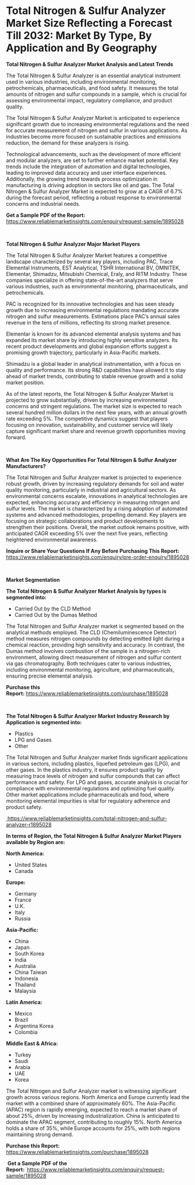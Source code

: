 <p><h1>Total Nitrogen & Sulfur Analyzer Market Size Reflecting a Forecast Till 2032: Market By Type, By Application and By Geography</h1></p><p><strong>Total Nitrogen & Sulfur Analyzer Market Analysis and Latest Trends</strong></p>
<p><p>The Total Nitrogen & Sulfur Analyzer is an essential analytical instrument used in various industries, including environmental monitoring, petrochemicals, pharmaceuticals, and food safety. It measures the total amounts of nitrogen and sulfur compounds in a sample, which is crucial for assessing environmental impact, regulatory compliance, and product quality. </p><p>The Total Nitrogen & Sulfur Analyzer Market is anticipated to experience significant growth due to increasing environmental regulations and the need for accurate measurement of nitrogen and sulfur in various applications. As industries become more focused on sustainable practices and emissions reduction, the demand for these analyzers is rising. </p><p>Technological advancements, such as the development of more efficient and modular analyzers, are set to further enhance market potential. Key trends include the integration of automation and digital technologies, leading to improved data accuracy and user interface experiences. Additionally, the growing trend towards process optimization in manufacturing is driving adoption in sectors like oil and gas. The Total Nitrogen & Sulfur Analyzer Market is expected to grow at a CAGR of 6.7% during the forecast period, reflecting a robust response to environmental concerns and industrial needs.</p></p>
<p><strong>Get a Sample PDF of the Report:&nbsp;</strong> <a href="https://www.reliablemarketinsights.com/enquiry/request-sample/1895028?utm_campaign=3520&utm_medium=2&utm_source=Github&utm_content=ia&utm_term=12042025&utm_id=total-nitrogen-sulfur-analyzer">https://www.reliablemarketinsights.com/enquiry/request-sample/1895028</a></p>
<p>&nbsp;</p>
<p><strong>Total Nitrogen & Sulfur Analyzer Major Market Players</strong></p>
<p><p>The Total Nitrogen & Sulfur Analyzer Market features a competitive landscape characterized by several key players, including PAC, Trace Elemental Instruments, EST Analytical, TSHR International BV, OMNITEK, Elementar, Shimadzu, Mitsubishi Chemical, Eraly, and RITM Industry. These companies specialize in offering state-of-the-art analyzers that serve various industries, such as environmental monitoring, pharmaceuticals, and petrochemicals.</p><p>PAC is recognized for its innovative technologies and has seen steady growth due to increasing environmental regulations mandating accurate nitrogen and sulfur measurements. Estimations place PAC’s annual sales revenue in the tens of millions, reflecting its strong market presence.</p><p>Elementar is known for its advanced elemental analysis systems and has expanded its market share by introducing highly sensitive analyzers. Its recent product developments and global expansion efforts suggest a promising growth trajectory, particularly in Asia-Pacific markets.</p><p>Shimadzu is a global leader in analytical instrumentation, with a focus on quality and performance. Its strong R&D capabilities have allowed it to stay ahead of market trends, contributing to stable revenue growth and a solid market position.</p><p>As of the latest reports, the Total Nitrogen & Sulfur Analyzer Market is projected to grow substantially, driven by increasing environmental concerns and stringent regulations. The market size is expected to reach several hundred million dollars in the next few years, with an annual growth rate exceeding 5%. The competitive dynamics suggest that players focusing on innovation, sustainability, and customer service will likely capture significant market share and revenue growth opportunities moving forward.</p></p>
<p>&nbsp;</p>
<p><strong>What Are The Key Opportunities For Total Nitrogen & Sulfur Analyzer Manufacturers?</strong></p>
<p><p>The Total Nitrogen and Sulfur Analyzer market is projected to experience robust growth, driven by increasing regulatory demands for soil and water quality monitoring, particularly in industrial and agricultural sectors. As environmental concerns escalate, innovations in analytical technologies are expected, enhancing accuracy and efficiency in measuring nitrogen and sulfur levels. The market is characterized by a rising adoption of automated systems and advanced methodologies, propelling demand. Key players are focusing on strategic collaborations and product developments to strengthen their positions. Overall, the market outlook remains positive, with anticipated CAGR exceeding 5% over the next five years, reflecting heightened environmental awareness.</p></p>
<p><strong>Inquire or Share Your Questions If Any Before Purchasing This Report:</strong> <a href="https://www.reliablemarketinsights.com/enquiry/pre-order-enquiry/1895028?utm_campaign=3520&utm_medium=2&utm_source=Github&utm_content=ia&utm_term=12042025&utm_id=total-nitrogen-sulfur-analyzer">https://www.reliablemarketinsights.com/enquiry/pre-order-enquiry/1895028</a></p>
<p>&nbsp;</p>
<p><strong>Market Segmentation</strong></p>
<p><strong>The Total Nitrogen & Sulfur Analyzer Market Analysis by types is segmented into:</strong></p>
<p><ul><li>Carried Out by the CLD Method</li><li>Carried Out by the Dumas Method</li></ul></p>
<p><p>The Total Nitrogen and Sulfur Analyzer market is segmented based on the analytical methods employed. The CLD (Chemiluminescence Detector) method measures nitrogen compounds by detecting emitted light during a chemical reaction, providing high sensitivity and accuracy. In contrast, the Dumas method involves combustion of the sample in a nitrogen-rich environment, allowing direct measurement of nitrogen and sulfur content via gas chromatography. Both techniques cater to various industries, including environmental monitoring, agriculture, and pharmaceuticals, ensuring precise elemental analysis.</p></p>
<p><strong>Purchase this Report:&nbsp;</strong><a href="https://www.reliablemarketinsights.com/purchase/1895028?utm_campaign=3520&utm_medium=2&utm_source=Github&utm_content=ia&utm_term=12042025&utm_id=total-nitrogen-sulfur-analyzer">https://www.reliablemarketinsights.com/purchase/1895028</a></p>
<p>&nbsp;</p>
<p><strong>The Total Nitrogen & Sulfur Analyzer Market Industry Research by Application is segmented into:</strong></p>
<p><ul><li>Plastics</li><li>LPG and Gases</li><li>Other</li></ul></p>
<p><p>The Total Nitrogen and Sulfur Analyzer market finds significant applications in various sectors, including plastics, liquefied petroleum gas (LPG), and other gases. In the plastics industry, it ensures product quality by measuring trace levels of nitrogen and sulfur compounds that can affect performance and safety. For LPG and gases, accurate analysis is crucial for compliance with environmental regulations and optimizing fuel quality. Other market applications include pharmaceuticals and food, where monitoring elemental impurities is vital for regulatory adherence and product safety.</p></p>
<p><a href="https://www.reliablemarketinsights.com/total-nitrogen-and-sulfur-analyzer-r1895028?utm_campaign=3520&utm_medium=2&utm_source=Github&utm_content=ia&utm_term=12042025&utm_id=total-nitrogen-sulfur-analyzer">&nbsp;https://www.reliablemarketinsights.com/total-nitrogen-and-sulfur-analyzer-r1895028</a></p>
<p><strong>In terms of Region, the Total Nitrogen & Sulfur Analyzer Market Players available by Region are:</strong></p>
<p>
    <p> <strong> North America: </strong>
        <ul>
            <li>United States</li>
            <li>Canada</li>
        </ul>
        </p> 
    <p> <strong> Europe: </strong>
        <ul>
            <li>Germany</li>
            <li>France</li>
            <li>U.K.</li>
            <li>Italy</li>
            <li>Russia</li>
        </ul>
        </p> 
    <p> <strong> Asia-Pacific: </strong>
        <ul>
            <li>China</li>
            <li>Japan</li>
            <li>South Korea</li>
            <li>India</li>
            <li>Australia</li>
            <li>China Taiwan</li>
            <li>Indonesia</li>
            <li>Thailand</li>
            <li>Malaysia</li>
        </ul>
        </p> 
    <p> <strong> Latin America: </strong>
        <ul>
            <li>Mexico</li>
            <li>Brazil</li>
            <li>Argentina Korea</li>
            <li>Colombia</li>
        </ul>
        </p> 
    <p> <strong> Middle East & Africa: </strong>
        <ul>
            <li>Turkey</li>
            <li>Saudi</li>
            <li>Arabia</li>
            <li>UAE</li>
            <li>Korea</li>
        </ul>
    </p>
    </p>
<p><p>The Total Nitrogen and Sulfur Analyzer market is witnessing significant growth across various regions. North America and Europe currently lead the market with a combined share of approximately 60%. The Asia-Pacific (APAC) region is rapidly emerging, expected to reach a market share of about 25%, driven by increasing industrialization. China is anticipated to dominate the APAC segment, contributing to roughly 15%. North America holds a share of 35%, while Europe accounts for 25%, with both regions maintaining strong demand.</p></p>
<p><strong>Purchase this Report: </strong><a href="https://www.reliablemarketinsights.com/purchase/1895028?utm_campaign=3520&utm_medium=2&utm_source=Github&utm_content=ia&utm_term=12042025&utm_id=total-nitrogen-sulfur-analyzer">https://www.reliablemarketinsights.com/purchase/1895028</a></p>
<p>&nbsp;<strong>Get a Sample PDF of the Report:&nbsp;&nbsp;</strong><a href="https://www.reliablemarketinsights.com/enquiry/request-sample/1895028?utm_campaign=3520&utm_medium=2&utm_source=Github&utm_content=ia&utm_term=12042025&utm_id=total-nitrogen-sulfur-analyzer">https://www.reliablemarketinsights.com/enquiry/request-sample/1895028</a></p>
<p><strong></strong></p>
<p><p></p><p></p><p></p></p>